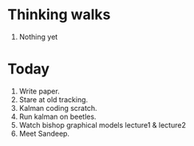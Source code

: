 # Thinking walks
1. Nothing yet

# Today
1. Write paper.
2. Stare at old tracking.
3. Kalman coding scratch.
4. Run kalman on beetles.
5. Watch bishop graphical models lecture1 & lecture2
6. Meet Sandeep.
